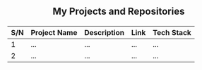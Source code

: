 
## <p align="center">My Projects and Repositories</p>
<div align="center">
  
| S/N | Project Name | Description | Link | Tech Stack |
| ------ | ------------ | ------ | ----- | -------- |
| 1 | ... | ... | ... | ... |
| 2 | ... | ... | ... | ... |
  
</div>
